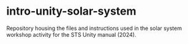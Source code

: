 # intro-unity-solar-system
Repository housing the files and instructions used in the solar system workshop activity for the STS Unity manual (2024).
